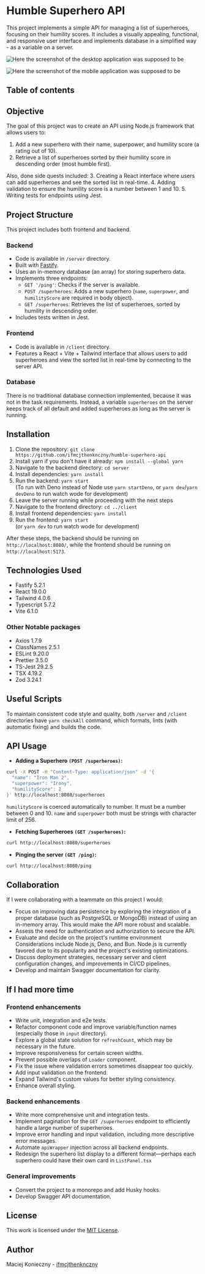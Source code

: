 # Humble Superhero API

This project implements a simple API for managing a list of superheroes, focusing on their humility scores. It includes a visually appealing, functional, and responsive user interface and implements database in a simplified way - as a variable on a server.

![Here the screenshot of the desktop application was supposed to be](screenshot.jpg)  
  
![Here the screenshot of the mobile application was supposed to be](screenshot-mobile.png)

## Table of contents

## Objective

The goal of this project was to create an API using Node.js framework that allows users to:

1. Add a new superhero with their name, superpower, and humility score (a rating out of 10).
2. Retrieve a list of superheroes sorted by their humility score in descending order (most humble first).

Also, done side quests included:
3. Creating a React interface where users can add superheroes and see the sorted list in real-time.
4. Adding validation to ensure the humility score is a number between 1 and 10.
5. Writing tests for endpoints using Jest.

## Project Structure

This project includes both frontend and backend.

### Backend
* Code is available in `/server` directory.
* Built with [Fastify](https://fastify.dev/).
* Uses an in-memory database (an array) for storing superhero data.
* Implements three endpoints:
    * `GET '/ping'`: Checks if the server is available.
    * `POST /superheroes`: Adds a new superhero (`name`, `superpower`, and `humilityScore` are required in body object).
    * `GET /superheroes`: Retrieves the list of superheroes, sorted by humility in descending order.
* Includes tests written in Jest.

### Frontend
* Code is available in `/client` directory.
* Features a React + Vite + Tailwind interface that allows users to add superheroes and view the sorted list in real-time by connecting to the server API.

### Database

There is no traditional database connection implemented, because it was not in the task requirements. Instead, a variable `superheroes` on the server keeps track of all default and added superheroes as long as the server is running.

## Installation

1. Clone the repository:
```git clone https://github.com/ifmcjthenknczny/humble-superhero-api```
2. Install yarn if you don't have it already:
```npm install --global yarn```
3. Navigate to the backend directory:
```cd server```
4. Install dependencies:
```yarn install```
5. Run the backend:
```yarn start```  
(To run with Deno instead of Node use `yarn startDeno`, or `yarn dev`/`yarn devDeno` to run watch wode for development)
6. Leave the server running while proceeding with the next steps
7. Navigate to the frontend directory:
```cd ../client```
8. Install frontend dependencies:
```yarn install```
9. Run the frontend:
```yarn start```  
(or `yarn dev` to run watch wode for development)

After these steps, the backend should be running on `http://localhost:8080/`, while the frontend should be running on `http://localhost:5173`.

## Technologies Used

* Fastify 5.2.1
* React 19.0.0
* Tailwind 4.0.6
* Typescript 5.7.2
* Vite 6.1.0

### Other Notable packages

- Axios 1.7.9
- ClassNames 2.5.1
- ESLint 9.20.0
- Prettier 3.5.0
- TS-Jest 29.2.5
- TSX 4.19.2
- Zod 3.24.1

## Useful Scripts

To maintain consistent code style and quality, both `/server` and `/client` directories have `yarn checkAll` command, which formats, lints (with automatic fixing) and builds the code.

## API Usage
* **Adding a Superhero `(POST /superheroes)`:**
```bash
curl -X POST -H "Content-Type: application/json" -d '{
  "name": "Iron Man 2",
  "superpower": "Irony",
  "humilityScore": 2
}' http://localhost:8080/superheroes
```

`humilityScore` is coerced automatically to number. It must be a number between 0 and 10. `name` and `superpower` both must be strings with character limit of 256.

* **Fetching Superheroes `(GET /superheroes)`:**
```bash
curl http://localhost:8080/superheroes
```

* **Pinging the server `(GET /ping)`:**
```bash
curl http://localhost:8080/ping
```

## Collaboration
If I were collaborating with a teammate on this project I would:
- Focus on improving data persistence by exploring the integration of a proper database (such as PostgreSQL or MongoDB) instead of using an in-memory array. This would make the API more robust and scalable.
- Assess the need for authentication and authorization to secure the API.
- Evaluate and decide on the project's runtime environment Considerations include Node.js, Deno, and Bun. Node.js is currently favored due to its popularity and the project's existing optimizations.
- Discuss deployment strategies, necessary server and client configuration changes, and improvements in CI/CD pipelines.
- Develop and maintain Swagger documentation for clarity.

## If I had more time
### Frontend enhancements
- Write unit, integration and e2e tests.
- Refactor component code and improve variable/function names (especially those in `input` directory).
- Explore a global state solution for `refreshCount`, which may be necessary in the future.
- Improve responsiveness for certain screen widths.
- Prevent possible overlaps of `Loader` component.
- Fix the issue where validation errors sometimes disappear too quickly.
- Add input validation on the frontend.
- Expand Tailwind's custom values for better styling consistency.
- Enhance overall styling.

### Backend enhancements
- Write more comprehensive unit and integration tests.
- Implement pagination for the `GET /superheroes` endpoint to efficiently handle a large number of superheroes.
- Improve error handling and input validation, including more descriptive error messages.
- Automate `apiWrapper` injection across all backend endpoints.
- Redesign the superhero list display to a different format—perhaps each superhero could have their own card in `ListPanel.tsx`

### General improvements
- Convert the project to a monorepo and add Husky hooks.
- Develop Swagger API documentation.

## License
This work is licensed under the [MIT License](https://en.wikipedia.org/wiki/MIT_License).

## Author
Maciej Konieczny - [ifmcjthenknczny](https://github.com/ifmcjthenknczny)
